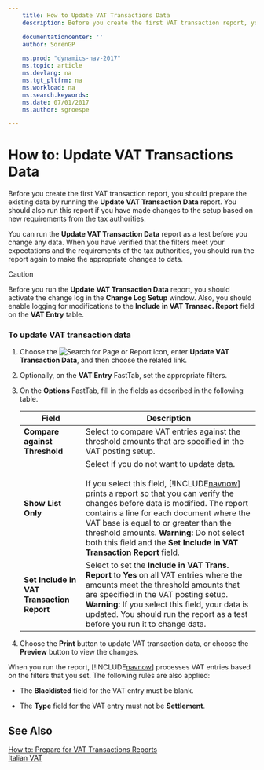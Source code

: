 ```yaml
---
    title: How to Update VAT Transactions Data
    description: Before you create the first VAT transaction report, you should prepare the existing data by running the **Update VAT Transaction Data** report. You should also run this report if you have made changes to the setup based on new requirements from the tax authorities.

    documentationcenter: ''
    author: SorenGP

    ms.prod: "dynamics-nav-2017"
    ms.topic: article
    ms.devlang: na
    ms.tgt_pltfrm: na
    ms.workload: na
    ms.search.keywords:
    ms.date: 07/01/2017
    ms.author: sgroespe

---
```

# How to: Update VAT Transactions Data
Before you create the first VAT transaction report, you should prepare the existing data by running the **Update VAT Transaction Data** report. You should also run this report if you have made changes to the setup based on new requirements from the tax authorities.  

 You can run the **Update VAT Transaction Data** report as a test before you change any data. When you have verified that the filters meet your expectations and the requirements of the tax authorities, you should run the report again to make the appropriate changes to data.  

> [!CAUTION]  
>  Before you run the **Update VAT Transaction Data** report, you should activate the change log in the **Change Log Setup** window. Also, you should enable logging for modifications to the **Include in VAT Transac. Report** field on the **VAT Entry** table.  

### To update VAT transaction data  

1.  Choose the ![Search for Page or Report](media/ui-search/search_small.png "Search for Page or Report icon") icon, enter **Update VAT Transaction Data**, and then choose the related link.  

2.  Optionally, on the **VAT Entry** FastTab, set the appropriate filters.  

3.  On the **Options** FastTab, fill in the fields as described in the following table.  

    |Field|Description|  
    |---------------------------------|---------------------------------------|  
    |**Compare against Threshold**|Select to compare VAT entries against the threshold amounts that are specified in the VAT posting setup.|  
    |**Show List Only**|Select if you do not want to update data.<br /><br /> If you select this field, [!INCLUDE[navnow](../../includes/navnow_md.md)] prints a report so that you can verify the changes before data is modified. The report contains a line for each document where the VAT base is equal to or greater than the threshold amounts. **Warning:**  Do not select both this field and the **Set Include in VAT Transaction Report** field.|  
    |**Set Include in VAT Transaction Report**|Select to set the **Include in VAT Trans. Report** to **Yes** on all VAT entries where the amounts meet the threshold amounts that are specified in the VAT posting setup. **Warning:**  If you select this field, your data is updated. You should run the report as a test before you run it to change data.|  

4.  Choose the **Print** button to update VAT transaction data, or choose the **Preview** button to view the changes.  

 When you run the report, [!INCLUDE[navnow](../../includes/navnow_md.md)] processes VAT entries based on the filters that you set. The following rules are also applied:  

-   The **Blacklisted** field for the VAT entry must be blank.  

-   The **Type** field for the VAT entry must not be **Settlement**.  

## See Also  
 [How to: Prepare for VAT Transactions Reports](how-to-prepare-for-vat-transactions-reports.md)   
 [Italian VAT](italian-vat.md)   
 
